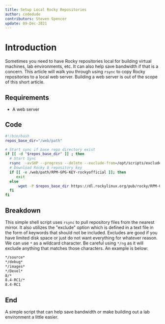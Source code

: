 ```yaml
---
title: Setup Local Rocky Repositories
author: codedude
contributors: Steven Spencer
update: 09-Dec-2021
---
```


# Introduction

Sometimes you need to have Rocky repositories local for building virtual machines, lab environments, etc.  It can also help save bandwidth if that is a concern.  This article will walk you through using `rsync` to copy Rocky repositories to a local web server.  Building a web server is out of the scope of this short article.

## Requirements

* A web server

## Code

```bash
#!/bin/bash
repos_base_dir="/web/path"

# Start sync if base repo directory exist
if [[ -d "$repos_base_dir" ]] ; then
  # Start Sync
  rsync  -avSHP --progress --delete --exclude-from=/opt/scripts/excludes.txt rsync://ord.mirror.rackspace.com/rocky  "$repos_base_dir" --delete-excluded
  # Download Rocky 8 repository key
  if [[ -e /web/path/RPM-GPG-KEY-rockyofficial ]]; then
     exit
  else
      wget -P $repos_base_dir https://dl.rockylinux.org/pub/rocky/RPM-GPG-KEY-rockyofficial
  fi
fi
```

## Breakdown

This simple shell script uses `rsync` to pull repository files from the nearest mirror.  It also utilizes the "exclude" option which is defined in a text file in the form of keywords that should not be included.  Excludes are good if you have limited disk space or just do not want everything for whatever reason.  We can use  `*` as a wildcard character.  Be careful using  `*/ng` as it will exclude anything that matches those characters.  An example is below:

```bash
*/source*
*/debug*
*/images*
*/Devel*
8/*
8.4-RC1/*
8.4-RC1
```

## End

A simple script that can help save bandwidth or make building out a lab environment a little easier.
